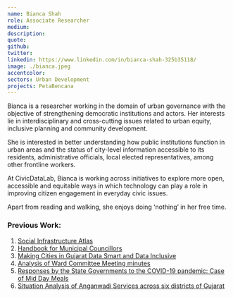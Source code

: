 ```yaml
---
name: Bianca Shah
role: Associate Researcher
medium:
description:
quote:
github:
twitter:
linkedin: https://www.linkedin.com/in/bianca-shah-325b35118/
image: ./bianca.jpeg
accentcolor:
sectors: Urban Development
projects: PetaBencana
---
```


Bianca is a researcher working in the domain of urban governance with the objective of strengthening democratic institutions and actors. Her interests lie in interdisciplinary and cross-cutting issues related to urban equity, inclusive planning and community development.

She is interested in better understanding how public institutions function in urban areas and the status of city-level information accessible to its residents, administrative officials, local elected representatives, among other frontline workers.

At CivicDataLab, Bianca is working across initiatives to explore more open, accessible and equitable ways in which technology can play a role in improving citizen engagement in everyday civic issues.

Apart from reading and walking, she enjoys doing ‘nothing’ in her free time.

### Previous Work:

1. [Social Infrastructure Atlas](https://drive.google.com/file/d/1WuJQRzA5sxQFm19uzn4TFnxdOkg3twHN/view?usp=sharing)
2. [Handbook for Municipal Councillors](https://drive.google.com/file/d/18yKKnOhLBC0VuymC9uTNM0GC9dM8xwje/view?usp=sharing)
3. [Making Cities in Gujarat Data Smart and Data Inclusive](https://drive.google.com/file/d/1tKdMVV2IzG_yUEO_XAgAn2trOT96OA4x/view?usp=sharing)
4. [Analysis of Ward Committee Meeting minutes](https://drive.google.com/file/d/1aH0C_xnRnvgGx1_6O-ly_WzaBXebscDC/view?usp=sharing)
5. [Responses by the State Governments to the COVID-19 pandemic: Case of Mid Day Meals](https://drive.google.com/file/d/1m9MjZHA9ADP76WHSUxOJqRHKlGUyRNkM/view?usp=sharing)
6. [Situation Analysis of Anganwadi Services across six districts of Gujarat](https://drive.google.com/file/d/1WS8N2ktxogmFRgZX8n6z5sP5MxyxPSCG/view?usp=sharing)
